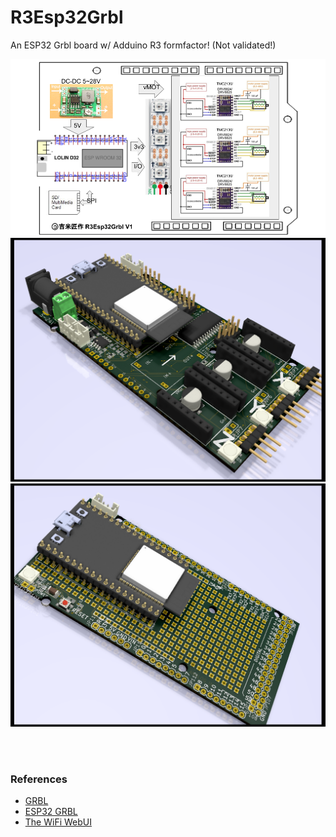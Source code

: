 # R3Esp32Grbl
An ESP32 Grbl board w/ Adduino R3 formfactor! (Not validated!)

![R3Esp32Grbl](R3ESP32Grbl_BlockDiagram.png) <br>
![3D Board](Hardware/Mega32Grbl.png)
![3D ProtoShield](Hardware/Mega32Shield.png)

<br>
<br>

### References
  - [GRBL](https://github.com/gnea/grbl/wiki) <br>
  - [ESP32 GRBL](https://github.com/bdring/Grbl_Esp32) <br>
  - [The WiFi WebUI](https://github.com/luc-github/ESP3D-WEBUI)
